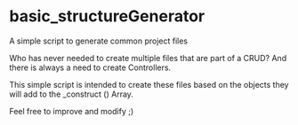 # basic_structureGenerator
A simple script to generate common project files

Who has never needed to create multiple files that are part of a CRUD? And there is always a need to create Controllers.

This simple script is intended to create these files based on the objects they will add to the _construct () Array.

Feel free to improve and modify ;)

